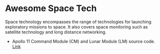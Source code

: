 # Awesome Space Tech

Space technology encompasses the range of technologies for launching
exploratory missions to space. It also covers space monitoring such as
satellite technology and long distance networking.

- Apollo 11 Command Module (CM) and Lunar Module (LM) source code. [Link][apollo]

[apollo]: https://github.com/virtualagc/virtualagc
